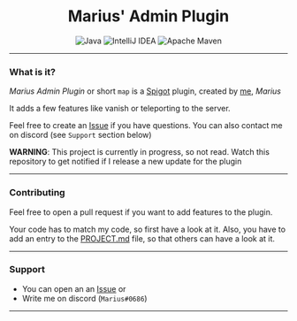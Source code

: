 <h1 align="center">Marius' Admin Plugin</h1>

<p align="center">
<img alt="Java" src="https://img.shields.io/badge/java-%23ED8B00.svg?style=for-the-badge&logo=java&logoColor=white" />
<img alt="IntelliJ IDEA" src="https://img.shields.io/badge/IntelliJIDEA-000000.svg?style=for-the-badge&logo=intellij-idea&logoColor=white" />
<img alt="Apache Maven" src="https://img.shields.io/badge/Apache%20Maven-C71A36?style=for-the-badge&logo=Apache%20Maven&logoColor=white" /
</p>

---

### What is it?

*Marius Admin Plugin* or short `map` is a [Spigot](https://spigotmc.org) plugin, created by [me](https://github.com/avolgha), *Marius*

It adds a few features like vanish or teleporting to the server.

Feel free to create an [Issue](https://github.com/avolgha/map/issues) if you have questions. You can also contact me on discord (see `Support` section below) 

**WARNING**: This project is currently in progress, so not read. Watch this repository to get notified if I release a new update for the plugin

---

### Contributing

Feel free to open a pull request if you want to add features to the plugin. 

Your code has to match my code, so first have a look at it. Also, you have to add an entry to the [PROJECT.md](https://github.com/avolgha/map/blob/dev/PROJECT.md) file,
so that others can have a look at it.

---

### Support

- You can open an an [Issue](https://github.com/avolgha/map/issues)
or
- Write me on discord (`Marius#0686`)

---
